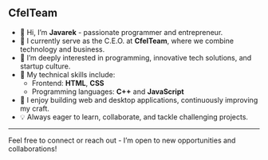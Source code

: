 ## CfelTeam

- 👋 Hi, I’m **Javarek** - passionate programmer and entrepreneur.
- 🌱 I currently serve as the C.E.O. at **CfelTeam**, where we combine technology and business.
- 👀 I’m deeply interested in programming, innovative tech solutions, and startup culture.
- 📂 My technical skills include:
  - Frontend: **HTML**, **CSS**
  - Programming languages: **C++** and **JavaScript** 
- 🚀 I enjoy building web and desktop applications, continuously improving my craft.
- 💡 Always eager to learn, collaborate, and tackle challenging projects.

---

Feel free to connect or reach out - I’m open to new opportunities and collaborations!
